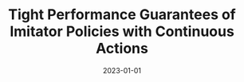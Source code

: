 ---
title: "Tight Performance Guarantees of Imitator Policies with Continuous Actions"
collection: publ_conferences
permalink: /publication/0021-2023-Tight-Performance-Guarantees-of-Imitator-Policies-with-Continuous-Actions
note: 'To appear'
acceptance: 'Acceptance rate: 1721/8777 (19.6%)'
rankCORE: 'CORE 2021: A*'
rankGGS: 'GGS 2021: A++'
date: 2023-01-01
venue: 'The Thirty-Seventh AAAI Conference on Artificial Intelligence (AAAI)'
pubtype: 'conferences'
authors: ' Davide  Maran,  Alberto Maria Metelli, and  Marcello  Restelli'
citation: ' Davide  Maran,  Alberto Maria Metelli, and  Marcello  Restelli&quot;Tight Performance Guarantees of Imitator Policies with Continuous Actions.&quot; The Thirty-Seventh AAAI Conference on Artificial Intelligence (AAAI), 2023'
---